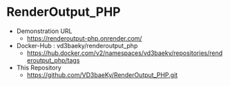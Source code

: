 # RenderOutput_PHP

* Demonstration URL 
    - https://renderoutput-php.onrender.com/
* Docker-Hub : vd3baeky/renderoutput_php
    - https://hub.docker.com/v2/namespaces/vd3baeky/repositories/renderoutput_php/tags
* This Repository
    - https://github.com/VD3baeKy/RenderOutput_PHP.git
